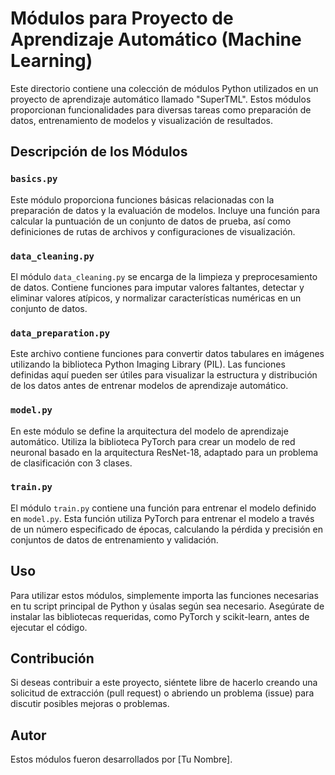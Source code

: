 # Módulos para Proyecto de Aprendizaje Automático (Machine Learning)

Este directorio contiene una colección de módulos Python utilizados en un proyecto de aprendizaje automático llamado "SuperTML". Estos módulos proporcionan funcionalidades para diversas tareas como preparación de datos, entrenamiento de modelos y visualización de resultados.

## Descripción de los Módulos

### `basics.py`

Este módulo proporciona funciones básicas relacionadas con la preparación de datos y la evaluación de modelos. Incluye una función para calcular la puntuación de un conjunto de datos de prueba, así como definiciones de rutas de archivos y configuraciones de visualización.

### `data_cleaning.py`

El módulo `data_cleaning.py` se encarga de la limpieza y preprocesamiento de datos. Contiene funciones para imputar valores faltantes, detectar y eliminar valores atípicos, y normalizar características numéricas en un conjunto de datos.

### `data_preparation.py`

Este archivo contiene funciones para convertir datos tabulares en imágenes utilizando la biblioteca Python Imaging Library (PIL). Las funciones definidas aquí pueden ser útiles para visualizar la estructura y distribución de los datos antes de entrenar modelos de aprendizaje automático.

### `model.py`

En este módulo se define la arquitectura del modelo de aprendizaje automático. Utiliza la biblioteca PyTorch para crear un modelo de red neuronal basado en la arquitectura ResNet-18, adaptado para un problema de clasificación con 3 clases.

### `train.py`

El módulo `train.py` contiene una función para entrenar el modelo definido en `model.py`. Esta función utiliza PyTorch para entrenar el modelo a través de un número especificado de épocas, calculando la pérdida y precisión en conjuntos de datos de entrenamiento y validación.

## Uso

Para utilizar estos módulos, simplemente importa las funciones necesarias en tu script principal de Python y úsalas según sea necesario. Asegúrate de instalar las bibliotecas requeridas, como PyTorch y scikit-learn, antes de ejecutar el código.

## Contribución

Si deseas contribuir a este proyecto, siéntete libre de hacerlo creando una solicitud de extracción (pull request) o abriendo un problema (issue) para discutir posibles mejoras o problemas.

## Autor

Estos módulos fueron desarrollados por [Tu Nombre].

